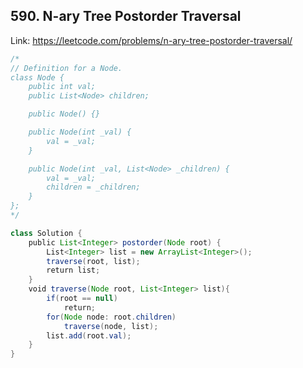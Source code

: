 ## 590. N-ary Tree Postorder Traversal
Link: https://leetcode.com/problems/n-ary-tree-postorder-traversal/

```java
/*
// Definition for a Node.
class Node {
    public int val;
    public List<Node> children;

    public Node() {}

    public Node(int _val) {
        val = _val;
    }

    public Node(int _val, List<Node> _children) {
        val = _val;
        children = _children;
    }
};
*/

class Solution {
    public List<Integer> postorder(Node root) {
        List<Integer> list = new ArrayList<Integer>();
        traverse(root, list);
        return list;
    }
    void traverse(Node root, List<Integer> list){
        if(root == null)
            return;
        for(Node node: root.children)
            traverse(node, list);
        list.add(root.val);
    }
}
```
